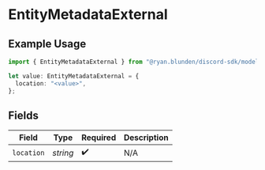 # EntityMetadataExternal

## Example Usage

```typescript
import { EntityMetadataExternal } from "@ryan.blunden/discord-sdk/models/components";

let value: EntityMetadataExternal = {
  location: "<value>",
};
```

## Fields

| Field              | Type               | Required           | Description        |
| ------------------ | ------------------ | ------------------ | ------------------ |
| `location`         | *string*           | :heavy_check_mark: | N/A                |